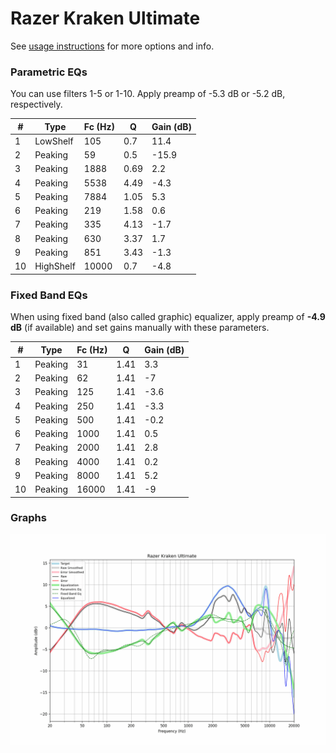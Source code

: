 # Razer Kraken Ultimate
See [usage instructions](https://github.com/jaakkopasanen/AutoEq#usage) for more options and info.

### Parametric EQs
You can use filters 1-5 or 1-10. Apply preamp of -5.3 dB or -5.2 dB, respectively.

|   # | Type      |   Fc (Hz) |    Q |   Gain (dB) |
|-----|-----------|-----------|------|-------------|
|   1 | LowShelf  |       105 | 0.7  |        11.4 |
|   2 | Peaking   |        59 | 0.5  |       -15.9 |
|   3 | Peaking   |      1888 | 0.69 |         2.2 |
|   4 | Peaking   |      5538 | 4.49 |        -4.3 |
|   5 | Peaking   |      7884 | 1.05 |         5.3 |
|   6 | Peaking   |       219 | 1.58 |         0.6 |
|   7 | Peaking   |       335 | 4.13 |        -1.7 |
|   8 | Peaking   |       630 | 3.37 |         1.7 |
|   9 | Peaking   |       851 | 3.43 |        -1.3 |
|  10 | HighShelf |     10000 | 0.7  |        -4.8 |

### Fixed Band EQs
When using fixed band (also called graphic) equalizer, apply preamp of **-4.9 dB** (if available) and set gains manually with these parameters.

|   # | Type    |   Fc (Hz) |    Q |   Gain (dB) |
|-----|---------|-----------|------|-------------|
|   1 | Peaking |        31 | 1.41 |         3.3 |
|   2 | Peaking |        62 | 1.41 |        -7   |
|   3 | Peaking |       125 | 1.41 |        -3.6 |
|   4 | Peaking |       250 | 1.41 |        -3.3 |
|   5 | Peaking |       500 | 1.41 |        -0.2 |
|   6 | Peaking |      1000 | 1.41 |         0.5 |
|   7 | Peaking |      2000 | 1.41 |         2.8 |
|   8 | Peaking |      4000 | 1.41 |         0.2 |
|   9 | Peaking |      8000 | 1.41 |         5.2 |
|  10 | Peaking |     16000 | 1.41 |        -9   |

### Graphs
![](./Razer%20Kraken%20Ultimate.png)
